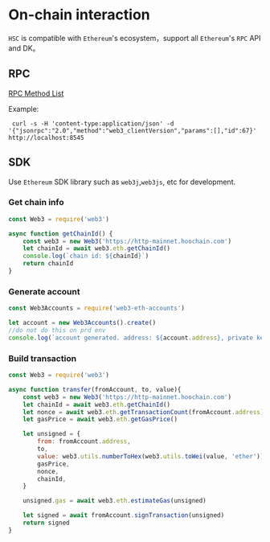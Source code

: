# On-chain interaction
`HSC` is compatible with `Ethereum`'s ecosystem，support all `Ethereum`'s `RPC` API and DK。

## RPC
[RPC Method List](https://eth.wiki/json-rpc/api)

Example:
```
 curl -s -H 'content-type:application/json' -d '{"jsonrpc":"2.0","method":"web3_clientVersion","params":[],"id":67}' http://localhost:8545
```

## SDK
Use `Ethereum` SDK library such as `web3j`,`web3js`, etc for development. 


### Get chain info
```JavaScript
const Web3 = require('web3')

async function getChainId() {
    const web3 = new Web3('https://http-mainnet.hoochain.com')
    let chainId = await web3.eth.getChainId()
    console.log(`chain id: ${chainId}`)
    return chainId
}
```

### Generate account
```JavaScript
const Web3Accounts = require('web3-eth-accounts')

let account = new Web3Accounts().create()
//do not do this on prd env
console.log(`account generated. address: ${account.address}, private key: ${account.privateKey}`)
```

### Build transaction
```JavaScript
const Web3 = require('web3')

async function transfer(fromAccount, to, value){
    const web3 = new Web3('https://http-mainnet.hoochain.com')
    let chainId = await web3.eth.getChainId()
    let nonce = await web3.eth.getTransactionCount(fromAccount.address)
    let gasPrice = await web3.eth.getGasPrice()

    let unsigned = {
        from: fromAccount.address,
        to,
        value: web3.utils.numberToHex(web3.utils.toWei(value, 'ether')),
        gasPrice,
        nonce,
        chainId,
    }

    unsigned.gas = await web3.eth.estimateGas(unsigned)

    let signed = await fromAccount.signTransaction(unsigned)
    return signed
}
```